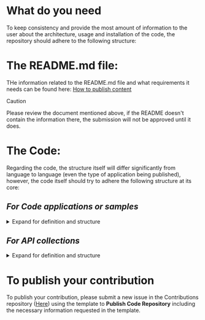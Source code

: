 # What do you need

To keep consistency and provide the most amount of information to the user about the architecture, usage and installation of the code, the repository should adhere to the following structure:

# The README.md file:

THe information related to the README.md file and what requirements it needs can be found here: [How to publish content](https://github.com/Anthology-Community/Contributions/blob/main/Guides/How%20to%20publish%20content.md)

> [!CAUTION]
> Please review the document mentioned above, if the README doesn't contain the information there, the submission will not be approved until it does.

# The Code:

Regarding the code, the structure itself will differ significantly from language to language (even the type of application being published), however, the code itself should try to adhere the following structure at its core:

## _For Code applications or samples_

<details>
<summary>Expand for definition and structure</summary>

```
  Product-RepositoryName
    |- config
      |- <local config>
    |- database
      |- <local db files>
    |- src
      |- <App code>
    |- public
      |- <static files (if any)>
    |- tests
    |- docs
    |- .gitignore
    |- CHANGELOG.md
    |- lint-files
    |- Docker file or docker-compose file (if needed)
    |- README.md
```

This is the folder structure that should be within your project. The following will provide an explanation of each of the folders and what is expected to be present:

### Product-RepositoryName:

This references the topmost (root) location of your repository (sometimes references as the home of the repository). This name should comply with the naming conventions outlined in the guide [How to publish content](How_to_publish_content.md)

### config:

This folder should contain a file or files where the configuration of the application should be stored such as domains, ports, URLs, routes, etc., or any piece of information that will be needed within the application to work properly and is expected for the user to fill.

> [!TIP]
> Although is not required, it is recommended that you add a README.md file on this folder where you explain each of the config values and what it does or what type of information is expected (type of value, format, length, etc)

The folder should contain an initial configuration file with examples of configuration values (denoted with .example) and have another initial file with empty values for the user to fill.

> [!CAUTION]
> Please don't use .env files throughout the application since it could be confusing to the user or could have exposed data or PII, in addition to this, usual GitHub configurations will skip this file from being uploaded (specially with the presence of a .gitignore file)

### database:

This folder should contain the set of files that will work as local database in case your application needs one and doesn't have access to a proper database (PostgreSQL, MySQL, etc.).

This folder should contain only the files and not any handler or additional functions that can be used by the code, these functions will go within the application itself.

> [!CAUTION]
> If you're including a lite database such as SQLite, make sure that the database doesn't have any information stored in it or if there's information, is dummy data and not related to any client

### src:

This is the folder where your application code will be located. Given that structures of code changes depending on the language used to develop the application, there's no one-fit-all structure, however, it should have coherence and should be easily readable by the user.

> [!TIP]
> It is not required but we recommend that you add a README file having an overall explanation of how the code works and explaining any potential functions that might be cumbersome to read.

> [!CAUTION]
> It is required that you create a README file in case your application has an additional service within your src code explaining how it works, what configuration is needed and the installation/launch process.

### public:

If your application has any public files such as HTML, CSS or JS files that are used within your application, you can store them here and reference them in your application

### tests:

This folder will contain any unit tests or other type of test you deem necessary for the correct functioning of your application. If there's no test, the folder can be omitted.

### docs:

This folder will contain additional information about the application such as endpoint definitions, installation guides, in-depth code walkthroughs, etc.

### .gitignore

Your application must have a .gitignore file where you add files and folders that can be omitted when uploading the code (such as node_modules or .env files). If needed [Toptal has your back](https://www.toptal.com/developers/gitignore)

### CHANGELOG.md

This file should keep track of the version of the sample code/application and have a list of changes or fixes implemented that were implemented in newer releases. To have consistency in this file, the contents must adhere to the following conventions in this order (any one can be skipped if there are no changes related to that section). The section that have information should display them as a list of items:

```
# Release vX.X.X

### Added
### Changed
### Deprecated
### Fixed
### Removed
### Security
```

The only release that can skip this format is the initial release since all information will be new. For a description of each section and what should contain, please refer to [https://changelog.md](https://changelog.md)

### lint-files

If your application needs a specific set of rules when it comes to code, you can add a lint file(s) for it. If there's no need, this can be omitted.

### Docker or docker-compose file

If your application can be containerized, you can add one or both files to the root of the repository. dockerfile to create the image and docker-compose.yml to create the container stack (if any)

</details>

## _For API collections_

<details>
<summary>Expand for definition and structure</summary>

```
  Product-RepositoryName
    |- config
      |- <local config>
    |- api
      |- <API files>
    |- docs
    |- CHANGELOG.md
    |- .gitignore
    |- README.md
```

### Product-RepositoryName:

This references the topmost (root) location of your repository (sometimes references as the home of the repository). This name should comply with the naming conventions outlined in the guide [How to publish content](How_to_publish_content.md)

### config:

This folder should contain the configuration needed in the program to allow the user the usage of the APi collection without any issue. This could contain an .MD file that outlines the steps in detail.

E.g: Steps to configure Postman to work gather the authentication tokens from a REST API call and apply it to all subsequent requests.

### api:

This folder contains the source or export files created by the API client used to create the API collection. If there's more than one version of the collection or support for multiple software is included, the exports of each should be separated by folder with clear names.

E.g: For multiple software

```
Learn-Attendance_APIs
    |- config
      |- How_to_configure_Postman.md
      |- How_to_configure_HTTPie.md
      |- How_to_configure_Insomnia.md
    |- api
      |- Postman
          |- API_EXPORT.JSON
      |- HTTPie
          |- API_EXPORT.JSON
      |- Insomnia
          |- API_EXPORT.JSON
    |- docs
        |- swagger_export
    |- CHANGELOG.md
    |- .gitignore
    |- README.md
```

E.g: For multiple versions

```
Learn-Attendance_APIs
    |- config
      |- Migrate from V1 to V2.md
    |- api
      |- v1
          |- COLLECTION_EXPORT.JSON
      |- v2
          |- UPDATED_COLLECTION_EXPORT.JSON
    |- docs
        |- swagger_v1
        |- swagger_v2
    |- CHANGELOG.md
    |- .gitignore
    |- README.md
```

### docs

This folder should contain the documentation related to the API collection (if any). This can also be used to store any Swagger exports that can be made public

### CHANGELOG.md

This file should keep track of the version of the sample code/application and have a list of changes or fixes implemented that were implemented in newer releases. To have consistency in this file, the contents must adhere to the following conventions in this order (any one can be skipped if there are no changes related to that section). The section that have information should display them as a list of items:

```
# Release vX.X.X

### Added
### Changed
### Deprecated
### Fixed
### Removed
### Security
```

The only release that can skip this format is the initial release since all information will be new. For a description of each section and what should contain, please refer to [https://changelog.md](https://changelog.md)

### .gitignore

Your application must have a .gitignore file where you add files and folders that can be omitted when uploading the code (such as node_modules or .env files). If needed [Toptal has your back](https://www.toptal.com/developers/gitignore)

</details>

# To publish your contribution

To publish your contribution, please submit a new issue in the Contributions repository ([Here](https://github.com/anthology-inc/community-contribution/issues/new/choose)) using the template to **Publish Code Repository** including the necessary information requested in the template.
